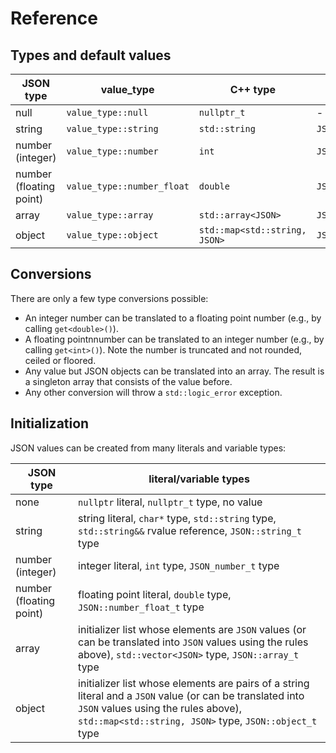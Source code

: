 # Reference

## Types and default values

| JSON type               | value_type                 | C++ type                      | type alias             | default value |
| ----------------------- | -------------------------- | ----------------------------- | ---------------------- | --------------
| null                    | `value_type::null`         | `nullptr_t`                   | -                      | `nullptr`     |
| string                  | `value_type::string`       | `std::string`                 | `JSON::string_t`       | `""`          |
| number (integer)        | `value_type::number`       | `int`                         | `JSON::number_t`       | `0`           |
| number (floating point) | `value_type::number_float` | `double`                      | `JSON::number_float_t` | `0.0`         |
| array                   | `value_type::array `       | `std::array<JSON>`            | `JSON::array_t`        | `{}`          |
| object                  | `value_type::object`       | `std::map<std::string, JSON>` | `JSON::object_t`       | `{}`          |

## Conversions

There are only a few type conversions possible:

- An integer number can be translated to a floating point number (e.g., by calling `get<double>()`).
- A floating pointnnumber can be translated to an integer number (e.g., by calling `get<int>()`). Note the number is truncated and not rounded, ceiled or floored.
- Any value but JSON objects can be translated into an array. The result is a singleton array that consists of the value before.
- Any other conversion will throw a `std::logic_error` exception.

## Initialization

JSON values can be created from many literals and variable types:

| JSON type | literal/variable types |
| --------- | ---------------------- |
| none      | `nullptr` literal, `nullptr_t` type, no value |
| string    | string literal, `char*` type, `std::string` type, `std::string&&` rvalue reference, `JSON::string_t` type |
| number (integer) | integer literal, `int` type, `JSON_number_t` type |
| number (floating point) | floating point literal, `double` type, `JSON::number_float_t` type |
| array | initializer list whose elements are `JSON` values (or can be translated into `JSON` values using the rules above), `std::vector<JSON>` type, `JSON::array_t` type |
| object | initializer list whose elements are pairs of a string literal and a `JSON` value (or can be translated into `JSON` values using the rules above), `std::map<std::string, JSON>` type, `JSON::object_t` type |


